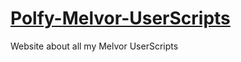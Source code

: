 # [Polfy-Melvor-UserScripts](https://pierreyvesflamand.github.io/Polfy-Melvor-UserScripts/)
Website about all my Melvor UserScripts

